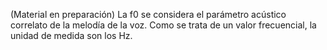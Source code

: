 (Material en preparación)
La f0 se considera el parámetro acústico correlato de la melodía de la voz. Como se trata de un valor frecuencial, la unidad de medida son los Hz.
